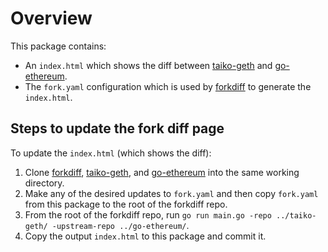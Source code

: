 # Overview

This package contains:

- An `index.html` which shows the diff between [taiko-geth](https://github.com/taikoxyz/taiko-geth) and [go-ethereum](https://github.com/ethereum/go-ethereum).
- The `fork.yaml` configuration which is used by [forkdiff](https://github.com/protolambda/forkdiff) to generate the `index.html`.

## Steps to update the fork diff page

To update the `index.html` (which shows the diff):

1. Clone [forkdiff](https://github.com/protolambda/forkdiff), [taiko-geth](https://github.com/taikoxyz/taiko-geth), and [go-ethereum](https://github.com/ethereum/go-ethereum) into the same working directory.
2. Make any of the desired updates to `fork.yaml` and then copy `fork.yaml` from this package to the root of the forkdiff repo.
3. From the root of the forkdiff repo, run `go run main.go -repo ../taiko-geth/ -upstream-repo ../go-ethereum/`.
4. Copy the output `index.html` to this package and commit it.
